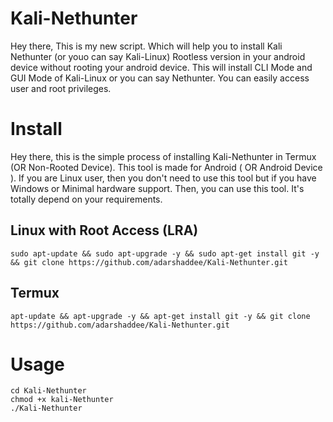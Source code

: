 # Kali-Nethunter
Hey there, This is my new script. Which will help you to install Kali Nethunter (or youo can say Kali-Linux) Rootless version in your android device without rooting your android device. This will install CLI Mode and GUI Mode of Kali-Linux or you can say Nethunter. You can easily access user and root privileges.

# Install
Hey there, this is the simple process of installing Kali-Nethunter in Termux (OR Non-Rooted Device). This tool is made for Android ( OR Android Device ). If you are Linux user, then you don't need to use this tool but if you have Windows or Minimal hardware support. Then, you can use this tool. It's totally depend on your requirements.

## Linux with Root Access (LRA)

```
sudo apt-update && sudo apt-upgrade -y && sudo apt-get install git -y && git clone https://github.com/adarshaddee/Kali-Nethunter.git 
``` 

## Termux

```
apt-update && apt-upgrade -y && apt-get install git -y && git clone https://github.com/adarshaddee/Kali-Nethunter.git 
```

# Usage
```
cd Kali-Nethunter
chmod +x kali-Nethunter
./Kali-Nethunter
```

